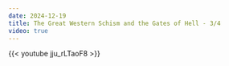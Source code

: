 ```yaml
---
date: 2024-12-19
title: The Great Western Schism and the Gates of Hell - 3/4
video: true
---
```



{{< youtube jju_rLTaoF8 >}}
